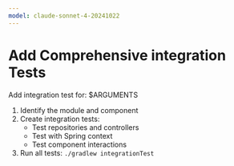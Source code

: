 ```yaml
---
model: claude-sonnet-4-20241022
---
```


# Add Comprehensive integration Tests

Add integration test for: $ARGUMENTS

1. Identify the module and component
2. Create integration tests:
    - Test repositories and controllers
    - Test with Spring context
    - Test component interactions
3. Run all tests: `./gradlew integrationTest`